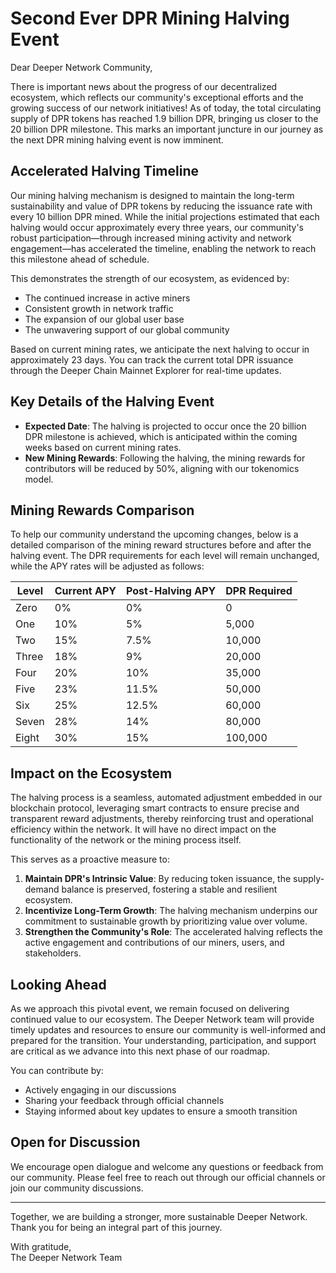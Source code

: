 # Second Ever DPR Mining Halving Event

Dear Deeper Network Community,

There is important news about the progress of our decentralized ecosystem, which reflects our community's exceptional efforts and the growing success of our network initiatives! As of today, the total circulating supply of DPR tokens has reached 1.9 billion DPR, bringing us closer to the 20 billion DPR milestone. This marks an important juncture in our journey as the next DPR mining halving event is now imminent.

## Accelerated Halving Timeline

Our mining halving mechanism is designed to maintain the long-term sustainability and value of DPR tokens by reducing the issuance rate with every 10 billion DPR mined. While the initial projections estimated that each halving would occur approximately every three years, our community's robust participation—through increased mining activity and network engagement—has accelerated the timeline, enabling the network to reach this milestone ahead of schedule.

This demonstrates the strength of our ecosystem, as evidenced by:
- The continued increase in active miners
- Consistent growth in network traffic
- The expansion of our global user base
- The unwavering support of our global community

Based on current mining rates, we anticipate the next halving to occur in approximately 23 days. You can track the current total DPR issuance through the Deeper Chain Mainnet Explorer for real-time updates.

## Key Details of the Halving Event

- **Expected Date**: The halving is projected to occur once the 20 billion DPR milestone is achieved, which is anticipated within the coming weeks based on current mining rates.
- **New Mining Rewards**: Following the halving, the mining rewards for contributors will be reduced by 50%, aligning with our tokenomics model.

## Mining Rewards Comparison

To help our community understand the upcoming changes, below is a detailed comparison of the mining reward structures before and after the halving event. The DPR requirements for each level will remain unchanged, while the APY rates will be adjusted as follows:

| Level | Current APY | Post-Halving APY | DPR Required |
|-------|-------------|------------------|--------------|
| Zero  | 0%          | 0%              | 0            |
| One   | 10%         | 5%              | 5,000        |
| Two   | 15%         | 7.5%            | 10,000       |
| Three | 18%         | 9%              | 20,000       |
| Four  | 20%         | 10%             | 35,000       |
| Five  | 23%         | 11.5%           | 50,000       |
| Six   | 25%         | 12.5%           | 60,000       |
| Seven | 28%         | 14%             | 80,000       |
| Eight | 30%         | 15%             | 100,000      |

## Impact on the Ecosystem

The halving process is a seamless, automated adjustment embedded in our blockchain protocol, leveraging smart contracts to ensure precise and transparent reward adjustments, thereby reinforcing trust and operational efficiency within the network. It will have no direct impact on the functionality of the network or the mining process itself.

This serves as a proactive measure to:

1. **Maintain DPR's Intrinsic Value**: By reducing token issuance, the supply-demand balance is preserved, fostering a stable and resilient ecosystem.
2. **Incentivize Long-Term Growth**: The halving mechanism underpins our commitment to sustainable growth by prioritizing value over volume.
3. **Strengthen the Community's Role**: The accelerated halving reflects the active engagement and contributions of our miners, users, and stakeholders.

## Looking Ahead

As we approach this pivotal event, we remain focused on delivering continued value to our ecosystem. The Deeper Network team will provide timely updates and resources to ensure our community is well-informed and prepared for the transition. Your understanding, participation, and support are critical as we advance into this next phase of our roadmap.

You can contribute by:
- Actively engaging in our discussions
- Sharing your feedback through official channels
- Staying informed about key updates to ensure a smooth transition

## Open for Discussion

We encourage open dialogue and welcome any questions or feedback from our community. Please feel free to reach out through our official channels or join our community discussions.

---

Together, we are building a stronger, more sustainable Deeper Network. Thank you for being an integral part of this journey.

With gratitude,  
The Deeper Network Team
